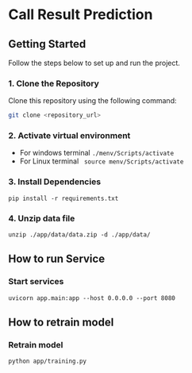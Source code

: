 # Call Result Prediction

## Getting Started

Follow the steps below to set up and run the project.

### 1. Clone the Repository

Clone this repository using the following command:

```bash
git clone <repository_url>
```

### 2. Activate virtual environment

- For windows terminal `./menv/Scripts/activate `
- For Linux terminal ` source menv/Scripts/activate`

### 3. Install Dependencies

`pip install -r requirements.txt`

### 4. Unzip data file

`unzip ./app/data/data.zip -d ./app/data/`

## How to run Service

### Start services

`uvicorn app.main:app --host 0.0.0.0 --port 8080`

## How to retrain model

### Retrain model

`python app/training.py`

